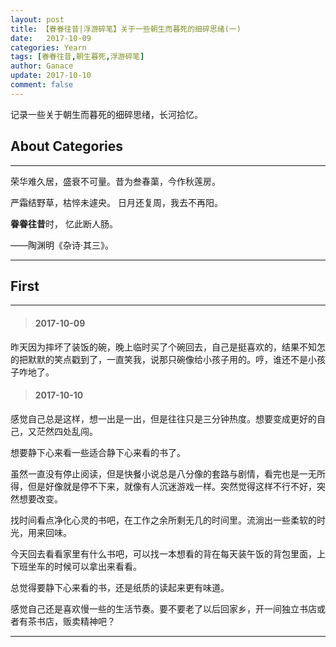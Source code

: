 ```yaml
---
layout: post
title: 【眷眷往昔|浮游碎笔】关于一些朝生而暮死的细碎思绪(一)
date:   2017-10-09
categories: Yearn
tags: [眷眷往昔,朝生暮死,浮游碎笔]
author: Ganace
update: 2017-10-10
comment: false
---
```


记录一些关于朝生而暮死的细碎思绪，长河拾忆。


## About Categories
---

荣华难久居，盛衰不可量。昔为叁春蕖，今作秋莲房。 

严霜结野草，枯悴未遽央。 日月还复周，我去不再阳。

**眷眷往昔**时， 忆此断人肠。

——陶渊明《杂诗·其三》。

---

## First
---

> ####  2017-10-09

昨天因为摔坏了装饭的碗，晚上临时买了个碗回去，自己是挺喜欢的，结果不知怎的把默默的笑点戳到了，一直笑我，说那只碗像给小孩子用的。哼，谁还不是小孩子咋地了。

> ####  2017-10-10

感觉自己总是这样，想一出是一出，但是往往只是三分钟热度。想要变成更好的自己，又茫然四处乱闯。

想要静下心来看一些适合静下心来看的书了。

虽然一直没有停止阅读，但是快餐小说总是八分像的套路与剧情，看完也是一无所得，但是好像就是停不下来，就像有人沉迷游戏一样。突然觉得这样不行不好，突然想要改变。

找时间看点净化心灵的书吧，在工作之余所剩无几的时间里。流淌出一些柔软的时光，用来回味。

今天回去看看家里有什么书吧，可以找一本想看的背在每天装午饭的背包里面，上下班坐车的时候可以拿出来看看。

总觉得要静下心来看的书，还是纸质的读起来更有味道。

感觉自己还是喜欢慢一些的生活节奏。要不要老了以后回家乡，开一间独立书店或者有茶书店，贩卖精神吧？

---
